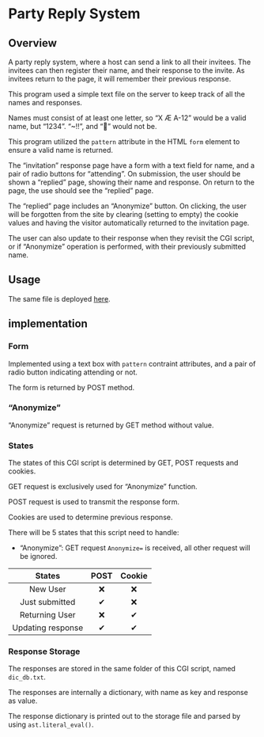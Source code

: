# Party Reply System

## Overview
A party reply system, where a host can send a link to all their invitees. The invitees can then register their name, and their response to the invite. As invitees return to the page, it will remember their previous response.

This program used a simple text file on the server to keep track of all the names and responses. 

Names must consist of at least one letter, so “X Æ A-12” would be a valid name, but “1234”. “~!!”, and “💩” would not be.

This program utilized the `pattern` attribute in the HTML `form` element to ensure a valid name is returned.

The “invitation” response page have a form with a text field for name, and a pair of radio buttons for “attending”. On submission, the user should be shown a “replied” page, showing their name and response. On return to the page, the use should see the “replied” page.

The “replied” page includes an “Anonymize” button. On clicking, the user will be forgotten from the site by clearing (setting to empty) the cookie values and having the visitor automatically returned to the invitation page.

The user can also update to their response when they revisit the CGI script, or if “Anonymize” operation is performed, with their previously submitted name.


## Usage
The same file is deployed [here](http://www-test.cs.umanitoba.ca/~wus2/cgi-bin/a.cgi).


## implementation

### Form
Implemented using a text box with `pattern` contraint attributes, and a pair of radio button indicating attending or not.

The form is returned by POST method.

### “Anonymize”
“Anonymize” request is returned by GET method without value.

### States
The states of this CGI script is determined by GET, POST requests and cookies.

GET request is exclusively used for “Anonymize” function.

POST request is used to transmit the response form.

Cookies are used to determine previous response.

There will be 5 states that this script need to handle:

* “Anonymize”: GET request `Anonymize=` is received, all other request will be ignored.

| States            | POST | Cookie |
|:-----------------:|:----:|:------:|
|     New User      |  ❌  |   ❌   |
|  Just submitted   |  ✔   |   ❌   |
|  Returning User   |  ❌  |   ✔    |
| Updating response |  ✔   |   ✔    |


### Response Storage 
The responses are stored in the same folder of this CGI script, named `dic_db.txt`. 

The responses are internally a dictionary, with name as key and response as value.

The response dictionary is printed out to the storage file and parsed by using `ast.literal_eval()`.
